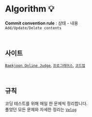 # Algorithm 💡
**Commit convention rule** : 상태 - 내용  
`Add/Update/Delete contents`

<br>

## 사이트
[`Baekjoon Online Judge`](https://www.acmicpc.net/), [`프로그래머스`](https://programmers.co.kr/), [`코드업`](https://codeup.kr/index.php)  

<br>

## 규칙
코딩 테스트를 위해 매일 한 문제씩 정리합니다.
<br>
풀었던 모든 문제와 자세한 정리는 [`Velog`](https://velog.io/@shiningcastle)
